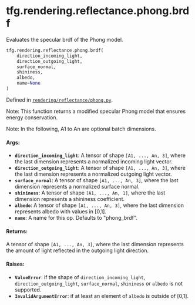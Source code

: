 <div itemscope itemtype="http://developers.google.com/ReferenceObject">
<meta itemprop="name" content="tfg.rendering.reflectance.phong.brdf" />
<meta itemprop="path" content="Stable" />
</div>

# tfg.rendering.reflectance.phong.brdf

Evaluates the specular brdf of the Phong model.

``` python
tfg.rendering.reflectance.phong.brdf(
    direction_incoming_light,
    direction_outgoing_light,
    surface_normal,
    shininess,
    albedo,
    name=None
)
```



Defined in [`rendering/reflectance/phong.py`](https://cs.corp.google.com/#piper///depot/google3/third_party/py/tensorflow_graphics/rendering/reflectance/phong.py).

<!-- Placeholder for "Used in" -->

Note:
  This function returns a modified specular Phong model that ensures energy
  conservation.

Note:
  In the following, A1 to An are optional batch dimensions.

#### Args:

* <b>`direction_incoming_light`</b>: A tensor of shape `[A1, ..., An, 3]`, where the
    last dimension represents a normalized incoming light vector.
* <b>`direction_outgoing_light`</b>: A tensor of shape `[A1, ..., An, 3]`, where the
    last dimension represents a normalized outgoing light vector.
* <b>`surface_normal`</b>: A tensor of shape `[A1, ..., An, 3]`, where the last
    dimension represents a normalized surface normal.
* <b>`shininess`</b>: A tensor of shape `[A1, ..., An, 1]`, where the last dimension
    represents a shininess coefficient.
* <b>`albedo`</b>: A tensor of shape `[A1, ..., An, 3]`, where the last dimension
    represents albedo with values in [0,1].
* <b>`name`</b>: A name for this op. Defaults to "phong_brdf".


#### Returns:

A tensor of shape `[A1, ..., An, 3]`, where the last dimension represents
  the amount of light reflected in the outgoing light direction.


#### Raises:

* <b>`ValueError`</b>: if the shape of `direction_incoming_light`,
  `direction_outgoing_light`, `surface_normal`, `shininess` or `albedo` is not
  supported.
* <b>`InvalidArgumentError`</b>: if at least an element of `albedo` is outside of
  [0,1].
